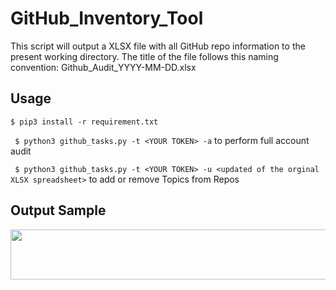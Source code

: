 # GitHub_Inventory_Tool

This script will output a XLSX file with all GitHub repo information to the present working directory.
The title of the file follows this naming convention: Github_Audit_YYYY-MM-DD.xlsx

## Usage

``` $ pip3 install -r requirement.txt ```

``` $ python3 github_tasks.py -t <YOUR TOKEN> -a``` to perform full account audit

``` $ python3 github_tasks.py -t <YOUR TOKEN> -u <updated of the orginal XLSX spreadsheet>``` to add or remove Topics from Repos

## Output Sample

<img src="sample.png" width="1000" height="80"/>